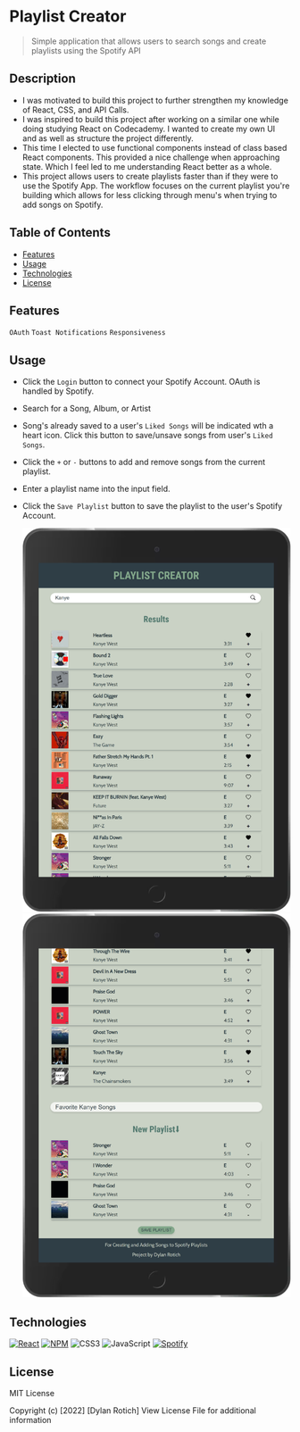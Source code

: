 # Playlist Creator

> Simple application that allows users to search songs and create playlists using the Spotify API

## Description

- I was motivated to build this project to further strengthen my knowledge of React, CSS, and API Calls.
- I was inspired to build this project after working on a similar one while doing studying React on Codecademy. I wanted to create my own UI and as well as structure the project differently.
- This time I elected to use functional components instead of class based React components. This provided a nice challenge when approaching state. Which I feel led to me understanding React better as a whole.
- This project allows users to create playlists faster than if they were to use the Spotify App. The workflow focuses on the current playlist you're building which allows for less clicking through menu's when trying to add songs on Spotify.

## Table of Contents

- [Features](#features)
- [Usage](#usage)
- [Technologies](#Technologies)
- [License](#license)

## Features

`OAuth` `Toast Notifications` `Responsiveness`

## Usage

- Click the `Login` button to connect your Spotify Account. OAuth is handled by Spotify.
- Search for a Song, Album, or Artist
- Song's already saved to a user's `Liked Songs` will be indicated wth a heart icon. Click this button to save/unsave songs from user's `Liked Songs`.
- Click the `+` or `-` buttons to add and remove songs from the current playlist.
- Enter a playlist name into the input field.
- Click the `Save Playlist` button to save the playlist to the user's Spotify Account.

  ![App Demonstration Screenshot](/public/images/searchexample.png)
  ![App Demonstration Screenshot](/public/images/playlistexample.png)

## Technologies

[![React](https://img.shields.io/badge/react-%2320232a.svg?style=for-the-badge&logo=react&logoColor=%2361DAFB)](https://reactjs.org) [![NPM](https://img.shields.io/badge/NPM-%23000000.svg?style=for-the-badge&logo=npm&logoColor=white)](https://www.npmjs.com) ![CSS3](https://img.shields.io/badge/css3-%231572B6.svg?style=for-the-badge&logo=css3&logoColor=white) ![JavaScript](https://img.shields.io/badge/javascript-%23323330.svg?style=for-the-badge&logo=javascript&logoColor=%23F7DF1E) [![Spotify](https://img.shields.io/badge/API-Spotify-1ED760?style=for-the-badge&logo=spotify&logoColor=white)](https://developer.spotify.com/)

## License

MIT License

Copyright (c) [2022] [Dylan Rotich]
View License File for additional information

